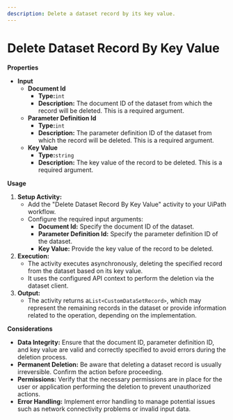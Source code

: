 ```yaml
---
description: Delete a dataset record by its key value.
---
```


# Delete Dataset Record By Key Value

**Properties**

* **Input**
  * **Document Id**
    * **Type:**`int`
    * **Description:** The document ID of the dataset from which the record will be deleted. This is a required argument.
  * **Parameter Definition Id**
    * **Type:**`int`
    * **Description:** The parameter definition ID of the dataset from which the record will be deleted. This is a required argument.
  * **Key Value**
    * **Type:**`string`
    * **Description:** The key value of the record to be deleted. This is a required argument.

**Usage**

1. **Setup Activity:**
   * Add the "Delete Dataset Record By Key Value" activity to your UiPath workflow.
   * Configure the required input arguments:
     * **Document Id:** Specify the document ID of the dataset.
     * **Parameter Definition Id:** Specify the parameter definition ID of the dataset.
     * **Key Value:** Provide the key value of the record to be deleted.
2. **Execution:**
   * The activity executes asynchronously, deleting the specified record from the dataset based on its key value.
   * It uses the configured API context to perform the deletion via the dataset client.
3. **Output:**
   * The activity returns a`List<CustomDataSetRecord>`, which may represent the remaining records in the dataset or provide information related to the operation, depending on the implementation.

**Considerations**

* **Data Integrity:** Ensure that the document ID, parameter definition ID, and key value are valid and correctly specified to avoid errors during the deletion process.
* **Permanent Deletion:** Be aware that deleting a dataset record is usually irreversible. Confirm the action before proceeding.
* **Permissions:** Verify that the necessary permissions are in place for the user or application performing the deletion to prevent unauthorized actions.
* **Error Handling:** Implement error handling to manage potential issues such as network connectivity problems or invalid input data.
